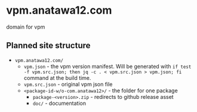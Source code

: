# vpm.anatawa12.com
domain for vpm

## Planned site structure

- `vpm.anatawa12.com/`
  - `vpm.json` - the vpm version manifest. Will be generated with `if test -f vpm.src.json; then jq -c . < vpm.src.json > vpm.json; fi` command at the build time.
  - `vpm.src.json` - original vpm json file
  - `<package-id-w/o-com.anatawa12>/` - the folder for one package
    - `package-<version>.zip` - redirects to github release asset
    - `doc/` - documentation

